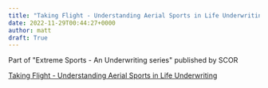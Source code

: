 ```yaml
---
title: "Taking Flight - Understanding Aerial Sports in Life Underwriting"
date: 2022-11-29T00:44:27+0000
author: matt
draft: True
---
```

Part of "Extreme Sports - An Underwriting series" published by SCOR
 

[ Taking Flight - Understanding Aerial Sports in Life Underwriting ]( https://www.scor.com/en/expert-views/taking-flight-understanding-aerial-sports-life-underwriting )
